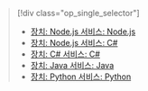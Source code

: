> [!div class="op_single_selector"]
> * [장치: Node.js 서비스: Node.js](../articles/iot-hub/iot-hub-node-node-firmware-update.md)
> * [장치: Node.js 서비스: C#](../articles/iot-hub/iot-hub-csharp-node-firmware-update.md)
> * [장치: C# 서비스: C#](../articles/iot-hub/iot-hub-csharp-csharp-firmware-update.md)
> * [장치: Java 서비스: Java](../articles/iot-hub/iot-hub-java-java-firmware-update.md)
> * [장치: Python 서비스: Python](../articles/iot-hub/iot-hub-python-python-firmware-update.md)
> 

